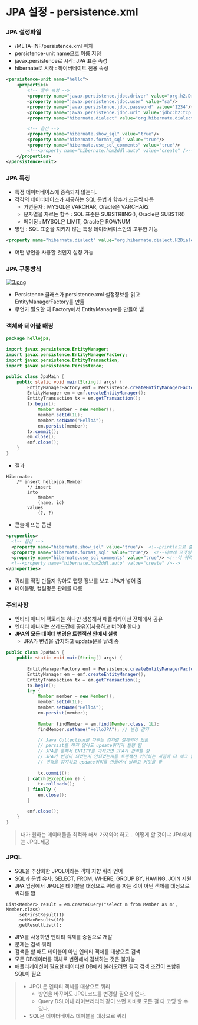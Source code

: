 # JPA 설정 - persistence.xml

### JPA 설정파일
- /META-INF/persistence.xml 위치
- persistence-unit name으로 이름 지정
- javax.persistence로 시작: JPA 표준 속성
- hibernate로 시작 : 하이버네이트 전용 속성

```xml
<persistence-unit name="hello">
    <properties>
        <!-- 필수 속성 -->
        <property name="javax.persistence.jdbc.driver" value="org.h2.Driver"/>
        <property name="javax.persistence.jdbc.user" value="sa"/>
        <property name="javax.persistence.jdbc.password" value="1234"/>
        <property name="javax.persistence.jdbc.url" value="jdbc:h2:tcp://localhost/~/test"/>
        <property name="hibernate.dialect" value="org.hibernate.dialect.H2Dialect"/>

        <!-- 옵션 -->
        <property name="hibernate.show_sql" value="true"/>
        <property name="hibernate.format_sql" value="true"/>
        <property name="hibernate.use_sql_comments" value="true"/>
        <!--<property name="hibernate.hbm2ddl.auto" value="create" />-->
    </properties>
</persistence-unit>
```

### JPA 특징
- 특정 데이터베이스에 종속되지 않는다.
- 각각의 데이터베이스가 제공하는 SQL 문법과 함수가 조금씩 다름
  - 가변문자 : MYSQL은 VARCHAR, Oracle은 VARCHAR2
  - 문자열을 자르는 함수 : SQL 표준은 SUBSTRIING(), Oracle은 SUBSTR()
  - 페이징 : MYSQL은 LIMIT, Oracle은 ROWNUM
- 방언 : SQL 표준을 지키지 않는 특정 데이터베이스만의 고유한 기능
```xml
<property name="hibernate.dialect" value="org.hibernate.dialect.H2Dialect"/>
```
- 어떤 방언을 사용할 것인지 설정 가능

### JPA 구동방식
[![3.png](https://i.postimg.cc/P55ZYS8M/3.png)](https://postimg.cc/TpBpXq0y)
- Persistence 클래스가 persistence.xml 설정정보를 읽고 EntityManagerFactory를 만듦
- 무언가 필요할 때 Factory에서 EntityManager를 만들어 냄


### 객체와 테이블 매핑
```java
package hellojpa;

import javax.persistence.EntityManager;
import javax.persistence.EntityManagerFactory;
import javax.persistence.EntityTransaction;
import javax.persistence.Persistence;

public class JpaMain {
    public static void main(String[] args) {
        EntityManagerFactory emf = Persistence.createEntityManagerFactory("hello");
        EntityManager em = emf.createEntityManager();
        EntityTransaction tx = em.getTransaction();
        tx.begin();
            Member member = new Member();
            member.setId(1L);
            member.setName("HelloA");
            em.persist(member);
        tx.commit();
        em.close();
        emf.close();
    }
}
```
- 결과
```text
Hibernate: 
    /* insert hellojpa.Member
        */ insert 
        into
            Member
            (name, id) 
        values
            (?, ?)
```
- 콘솔에 뜨는 옵션
```xml
<properties>
  <!-- 옵션 -->
  <property name="hibernate.show_sql" value="true"/>  <!--println으로 출력-->                                                        
  <property name="hibernate.format_sql" value="true"/>  <!--이쁘게 포맷팅 해주는 옵션-->
  <property name="hibernate.use_sql_comments" value="true"/> <!--이 쿼리가 왜 나온거야?-->
  <!--<property name="hibernate.hbm2ddl.auto" value="create" />-->
</properties>
```
- 쿼리를 직접 만들지 않아도 맵핑 정보를 보고 JPA가 넣어 줌
- 테이블명, 컬럼명은 관례를 따름


### 주의사항
- 엔티티 매니저 팩토리는 하나만 생성해서 애플리케이션 전체에서 공유
- 엔티티 매니저는 쓰레드간에 공유X(사용하고 버려야 한다.)
- **JPA의 모든 데이터 변경은 트랜잭션 안에서 실행**
  - JPA가 변경을 감지하고 update문을 날려 줌
```java
public class JpaMain {
    public static void main(String[] args) {
        
        EntityManagerFactory emf = Persistence.createEntityManagerFactory("hello");
        EntityManager em = emf.createEntityManager();
        EntityTransaction tx = em.getTransaction();
        tx.begin();
        try {
            Member member = new Member();
            member.setId(1L);
            member.setName("HelloA");
            em.persist(member);
            
            Member findMember = em.find(Member.class, 1L);
            findMember.setName("HelloJPA"); // 변경 감지

            // Java Collection을 다루는 것처럼 설계되어 있음
            // persist를 하지 않아도 update쿼리가 실행 됨
            // JPA를 통해서 ENTITY를 가져오면 JPA가 관리를 함
            // JPA가 변경이 되었는지 안되었는지를 트랜잭션 커밋하는 시점에 다 체크 함
            // 변경을 감지하고 update쿼리를 만들어서 날리고 커밋을 함
          
            tx.commit();
        } catch(Exception e) {
            tx.rollback();
        } finally {
            em.close(); 
        }

        emf.close();
    }
}
```

> 내가 원하는 데이터들을 최적화 해서 가져와야 하고 .. 어떻게 할 것이냐 JPA에서는 JPQL제공

### JPQL
- SQL을 추상화한 JPQL이라는 객체 지향 쿼리 언어
- SQL과 문법 유사, SELECT, FROM, WHERE, GROUP BY, HAVING, JOIN 지원
- JPA 입장에서 JPQL은 테이블을 대상으로 쿼리를 짜는 것이 아닌 객체를 대상으로 쿼리를 짬
```text
List<Member> result = em.createQuery("select m from Member as m", Member.class)
    .setFirstResult(1)
    .setMaxResults(10)
    .getResultList();
```

- JPA를 사용하면 엔티티 객체를 중심으로 개발
- 문제는 검색 쿼리
- 검색을 할 때도 테이블이 아닌 엔티티 객체를 대상으로 검색
- 모든 DB데이터를 객체로 변환해서 검색하는 것은 불가능
- 애플리케이션이 필요한 데이터만 DB에서 불러오려면 결국 검색 조건이 포함된 SQL이 필요

> - JPQL은 엔티티 객체를 대상으로 쿼리 
>   - 방언을 바꾸어도 JPQL코드를 변경할 필요가 없다.
>   - Query DSL이나 라이브러리와 같이 쓰면 자바로 모든 걸 다 코딩 할 수 있다.
> - SQL은 데이터베이스 테이블을 대상으로 쿼리 
